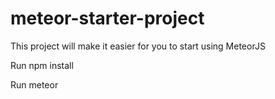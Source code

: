 # meteor-starter-project
This project will make it easier for you to start using MeteorJS

Run npm install

Run meteor
